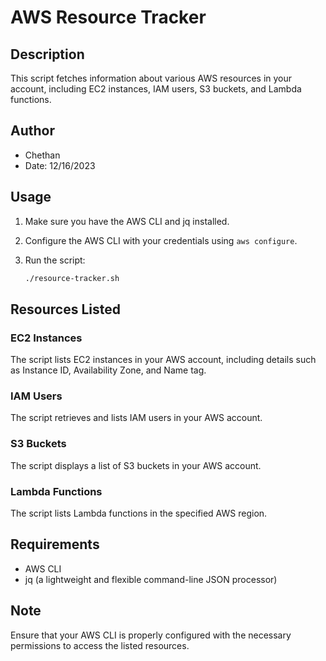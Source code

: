 # AWS Resource Tracker

## Description

This script fetches information about various AWS resources in your account, including EC2 instances, IAM users, S3 buckets, and Lambda functions.

## Author

- Chethan
- Date: 12/16/2023

## Usage

1. Make sure you have the AWS CLI and jq installed.
2. Configure the AWS CLI with your credentials using `aws configure`.
3. Run the script:

    ```bash
    ./resource-tracker.sh
    ```

## Resources Listed

### EC2 Instances

The script lists EC2 instances in your AWS account, including details such as Instance ID, Availability Zone, and Name tag.

### IAM Users

The script retrieves and lists IAM users in your AWS account.

### S3 Buckets

The script displays a list of S3 buckets in your AWS account.

### Lambda Functions

The script lists Lambda functions in the specified AWS region.

## Requirements

- AWS CLI
- jq (a lightweight and flexible command-line JSON processor)

## Note

Ensure that your AWS CLI is properly configured with the necessary permissions to access the listed resources.

